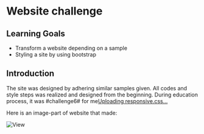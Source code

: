# Website challenge

## Learning Goals

- Transform a website depending on a sample
- Styling a site by using bootstrap 

## Introduction

The site was designed by adhering similar samples given. All codes and style steps was realized and designed from the beginning.
During education process, it was #challenge6# for me[Uploading responsive.css…]()


Here is an image-part of website that made:

![View](https://github.com/mhmtnl/website-exercise-7/assets/111579346/c73831f1-2033-4062-b7e4-2ca3aae483de)


